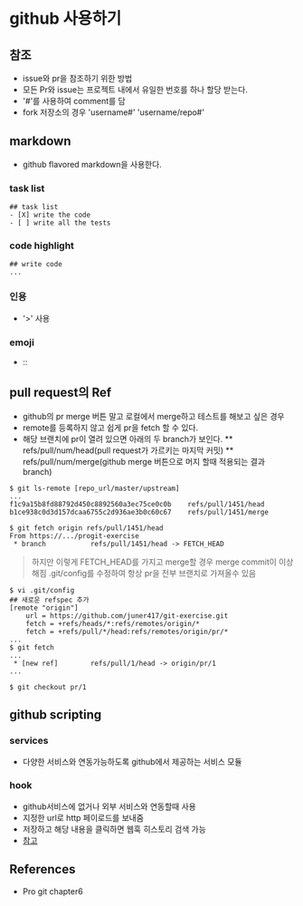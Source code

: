 # github 사용하기 
## 참조 
* issue와 pr을 참조하기 위한 방법
* 모든 Pr와 issue는 프로젝트 내에서 유일한 번호를 하나 할당 받는다. 
* '#<number>'를 사용하여 comment를 담
* fork 저장소의 경우 'username#<number>' 'username/repo#<number>'

## markdown
* github flavored markdown을 사용한다. 
### task list
```
## task list 
- [X] write the code
- [ ] write all the tests

```
### code highlight
```
## write code
...
```

### 인용
* '>' 사용

### emoji
* :<name>:


## pull request의 Ref
* github의 pr merge 버튼 말고 로컬에서 merge하고 테스트를 해보고 싶은 경우 
* remote를 등록하지 않고 쉽게 pr을 fetch 할 수 있다. 
* 해당 브랜치에 pr이 열려 있으면 아래의 두 branch가 보인다. 
** refs/pull/num/head(pull request가 가르키는 마지막 커밋)
** refs/pull/num/merge(github merge 버튼으로 머지 할때 적용되는 결과 branch)
```
$ git ls-remote [repo_url/master/upstream]
...
f1c9a15b8fd88792d450c8892560a3ec75ce0c0b	refs/pull/1451/head
b1ce938c0d3d157dcaa6755c2d936ae3b0c60c67	refs/pull/1451/merge

$ git fetch origin refs/pull/1451/head
From https://.../progit-exercise
 * branch           refs/pull/1451/head -> FETCH_HEAD
```
> 하지만 이렇게 FETCH_HEAD를 가지고 merge할 경우 merge commit이 이상해짐
> .git/config를 수정하여 항상 pr을 전부 브랜치로 가져올수 있음

```
$ vi .git/config
## 새로운 refspec 추가
[remote "origin"]
	url = https://github.com/juner417/git-exercise.git
	fetch = +refs/heads/*:refs/remotes/origin/*
	fetch = +refs/pull/*/head:refs/remotes/origin/pr/*
...
$ git fetch 
...
 * [new ref]        refs/pull/1/head -> origin/pr/1
...

$ git checkout pr/1
```

## github scripting
### services
* 다양한 서비스와 연동가능하도록 github에서 제공하는 서비스 모듈
### hook
* github서비스에 없거나 외부 서비스와 연동할때 사용
* 지정한 url로 http 페이로드를 보내줌
* 저장하고 해당 내용을 클릭하면 웹훅 히스토리 검색 가능
* [참고](https://developer.github.com/webhooks/)

## References
* Pro git chapter6
